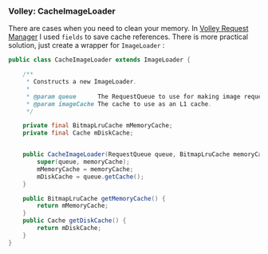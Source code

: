 ### Volley: CacheImageLoader

There are cases when you need to clean your memory. In [Volley Request Manager][1] I used `fields` to save cache references. There is more practical solution, just create a wrapper for `ImageLoader` :

```java
public class CacheImageLoader extends ImageLoader {

    /**
     * Constructs a new ImageLoader.
     *
     * @param queue      The RequestQueue to use for making image requests.
     * @param imageCache The cache to use as an L1 cache.
     */

    private final BitmapLruCache mMemoryCache;
    private final Cache mDiskCache;


    public CacheImageLoader(RequestQueue queue, BitmapLruCache memoryCache) {
        super(queue, memoryCache);
        mMemoryCache = memoryCache;
        mDiskCache = queue.getCache();
    }

    public BitmapLruCache getMemoryCache() {
        return mMemoryCache;
    }
    public Cache getDiskCache() {
        return mDiskCache;
    }
}
```

  [1]: https://github.com/yakivmospan/volley-request-manager
